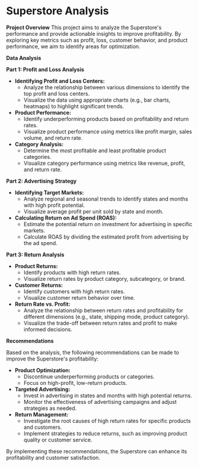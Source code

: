 # Superstore Analysis

**Project Overview**
This project aims to analyze the Superstore's performance and provide actionable insights to improve profitability. By exploring key metrics such as profit, loss, customer behavior, and product performance, we aim to identify areas for optimization.

**Data Analysis**

**Part 1: Profit and Loss Analysis**

* **Identifying Profit and Loss Centers:**
  - Analyze the relationship between various dimensions to identify the top profit and loss centers.
  - Visualize the data using appropriate charts (e.g., bar charts, heatmaps) to highlight significant trends.
* **Product Performance:**
  - Identify underperforming products based on profitability and return rates.
  - Visualize product performance using metrics like profit margin, sales volume, and return rate.
* **Category Analysis:**
  - Determine the most profitable and least profitable product categories.
  - Visualize category performance using metrics like revenue, profit, and return rate.

**Part 2: Advertising Strategy**

* **Identifying Target Markets:**
  - Analyze regional and seasonal trends to identify states and months with high profit potential.
  - Visualize average profit per unit sold by state and month.
* **Calculating Return on Ad Spend (ROAS):**
  - Estimate the potential return on investment for advertising in specific markets.
  - Calculate ROAS by dividing the estimated profit from advertising by the ad spend.

**Part 3: Return Analysis**

* **Product Returns:**
  - Identify products with high return rates.
  - Visualize return rates by product category, subcategory, or brand.
* **Customer Returns:**
  - Identify customers with high return rates.
  - Visualize customer return behavior over time.
* **Return Rate vs. Profit:**
  - Analyze the relationship between return rates and profitability for different dimensions (e.g., state, shipping mode, product category).
  - Visualize the trade-off between return rates and profit to make informed decisions.

**Recommendations**

Based on the analysis, the following recommendations can be made to improve the Superstore's profitability:

* **Product Optimization:**
  - Discontinue underperforming products or categories.
  - Focus on high-profit, low-return products.
* **Targeted Advertising:**
  - Invest in advertising in states and months with high potential returns.
  - Monitor the effectiveness of advertising campaigns and adjust strategies as needed.
* **Return Management:**
  - Investigate the root causes of high return rates for specific products and customers.
  - Implement strategies to reduce returns, such as improving product quality or customer service.

By implementing these recommendations, the Superstore can enhance its profitability and customer satisfaction.

